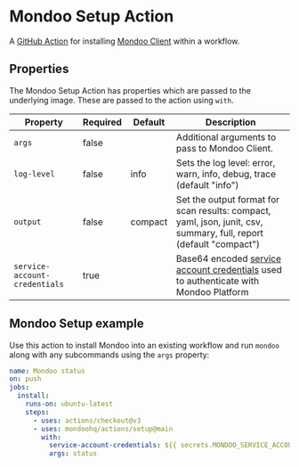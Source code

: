 # Mondoo Setup Action

A [GitHub Action](https://github.com/features/actions) for installing [Mondoo Client](https://mondoo.com/docs/tutorials/mondoo/download-and-install/) within a workflow.

## Properties

The Mondoo Setup Action has properties which are passed to the underlying image. These are passed to the action using `with`.

| Property                      | Required | Default | Description                                                                                                                                                          |
| ----------------------------- | -------- | ------- | -------------------------------------------------------------------------------------------------------------------------------------------------------------------- |
| `args`                        | false    |         | Additional arguments to pass to Mondoo Client.                                                                                                                       |
| `log-level`                   | false    | info    | Sets the log level: error, warn, info, debug, trace (default "info")                                                                                                 |
| `output`                      | false    | compact | Set the output format for scan results: compact, yaml, json, junit, csv, summary, full, report (default "compact")                                                   |
| `service-account-credentials` | true     |         | Base64 encoded [service account credentials](https://mondoo.com/docs/platform/service_accounts/#creating-service-accounts) used to authenticate with Mondoo Platform |

## Mondoo Setup example

Use this action to install Mondoo into an existing workflow and run `mondoo` along with any subcommands using the `args` property:

```yaml
name: Mondoo status
on: push
jobs:
  install:
    runs-on: ubuntu-latest
    steps:
      - uses: actions/checkout@v3
      - uses: mondoohq/actions/setup@main
        with:
          service-account-credentials: ${{ secrets.MONDOO_SERVICE_ACCOUNT }}
          args: status
```
